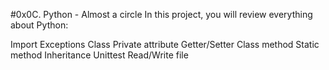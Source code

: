 #0x0C. Python - Almost a circle
In this project, you will review everything about Python:

Import
Exceptions
Class
Private attribute
Getter/Setter
Class method
Static method
Inheritance
Unittest
Read/Write file